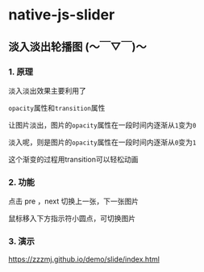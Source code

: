 # native-js-slider



## 淡入淡出轮播图 (～￣▽￣)～



### 1. 原理

淡入淡出效果主要利用了

`opacity`属性和`transition`属性

让图片淡出，图片的`opacity`属性在一段时间内逐渐从`1`变为`0`

淡入呢，则是图片的`opacity`属性在一段时间内逐渐从`0`变为`1`

这个渐变的过程用transition可以轻松动画



### 2. 功能

点击 pre ，next 切换上一张，下一张图片

鼠标移入下方指示符小圆点，可切换图片



### 3. 演示

https://zzzmj.github.io/demo/slide/index.html
